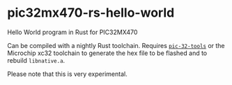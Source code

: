 # pic32mx470-rs-hello-world
Hello World program in Rust for PIC32MX470

Can be compiled with a nightly Rust toolchain. Requires [`pic-32-tools`] or the
Microchip xc32 toolchain to generate the hex file to be flashed and to rebuild
`libnative.a`.

[`pic-32-tools`]: https://github.com/chipKIT32/chipKIT-compiler-builds/releases

Please note that this is very experimental.
